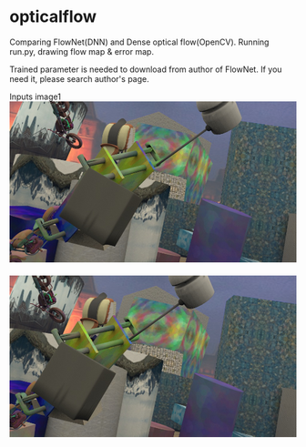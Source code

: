 # opticalflow
Comparing FlowNet(DNN) and Dense optical flow(OpenCV).
Running run.py, drawing flow map & error map.

Trained parameter is needed to download from author of FlowNet.
If you need it, please search author's page.

Inputs image1
<img src="https://github.com/kou7215/opticalflow/blob/master/samples/0000000-imgL.jpg?raw=true" alt="input1">                                                                               　<img src="https://github.com/kou7215/opticalflow/blob/master/samples/0000000-imgR.jpg?raw=true" alt="input">                                                                                                   

